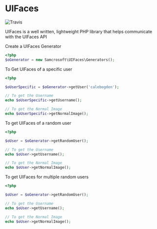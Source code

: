 UIFaces
=======

![Travis](https://api.travis-ci.org/samcrosoft/UIFaces.svg)

UIFaces is a well written, lightweight PHP library that helps communicate with the UIFaces API

Create a UIFaces Generator

```php
<?php
$oGenerator = new Samcrosoft\UIFaces\Generators();

```

To Get UIFaces of a specific user

```php
<?php

$oUserSpecific = $oGenerator->getUser('calebogden');

// To get the Username
echo $oUserSpecific->getUsername();

// To get the Normal Image
echo $oUserSpecific->getNormalImage();
```

To get UIFaces of a random user
```php
<?php

$oUser = $oGenerator->getRandomUser();

// To get the Username
echo $oUser->getUsername();

// To get the Normal Image
echo $oUser->getNormalImage();
```


To get UIFaces for multiple random users
```php
<?php

$oUser = $oGenerator->getRandomUser();

// To get the Username
echo $oUser->getUsername();

// To get the Normal Image
echo $oUser->getNormalImage();
```